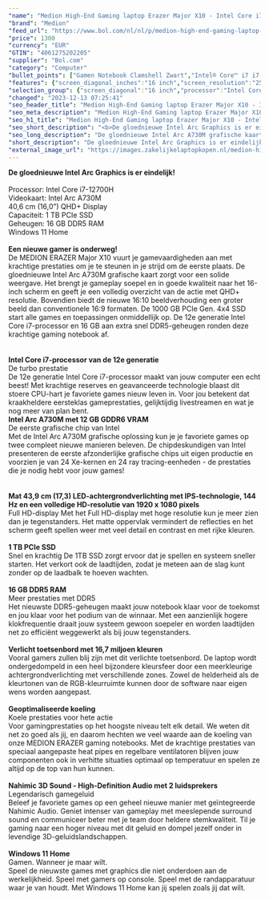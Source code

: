 ```yaml
---
"name": "Medion High-End Gaming laptop Erazer Major X10 - Intel Core i7-12700H - 16 QHD Display - Intel Arc A730M - 1 TB PCIe SSD - 16 GB RAM"
"brand": "Medion"
"feed_url": "https://www.bol.com/nl/nl/p/medion-high-end-gaming-laptop-erazer-major-x10-intel-core-i7-12700h-qhd-display-intel-arc-a730m-1-tb-pcie-ssd-16-gb-ram-144-hz-16-inch/9300000129426968"
"price": 1300
"currency": "EUR"
"GTIN": "4061275202205"
"supplier": "Bol.com"
"category": "Computer"
"bullet_points": ["Gamen Notebook Clamshell Zwart","Intel® Core™ i7 i7-12700H 2,3 GHz","40,6 cm (16\") Quad HD+ 2560 x 1600 Pixels IPS LED backlight Mat 16:10","16 GB DDR5-SDRAM 4800 MHz 2 x 8 GB","1 TB SSD","Intel Arc A730M 12 GB Intel Iris Xe Graphics","Wi-Fi 6 (802.11ax) Ethernet LAN Bluetooth","Lithium-Polymeer (LiPo)","Windows 11 Home 64-bit"]
"features": {"screen_diagonal_inches":"16 inch","screen_resolution":"2560 x 1600 Pixels","processor_family":"Intel® Core™ i7","memory_size":"16 GB","memory_type":"DDR5-SDRAM","total_storage_space":"1 TB","graphics_card":"Intel Arc A730M","graphics_memory_size":"12 GB","operating_system":"Windows 11 Home","width":"359 mm","depth":"265 mm","height":"31 mm","weight":"2,5 kg","purpose_laptop":"Gaming"}
"selection_group": {"screen_diagonal":"16 inch","processor":"Intel Core i7","changed_price_past_3_days":false,"product_family":"ERAZER"}
"changed": "2023-12-13 07:25:41"
"seo_header_title": "Medion High-End Gaming laptop Erazer Major X10 - Intel Core i7-12700H - 16 QHD Display - Intel Arc A730M - 1 TB PCIe SSD - 16 GB RAM"
"seo_meta_description": "Medion High-End Gaming laptop Erazer Major X10 - Intel Core i7-12700H - 16 QHD Display - Intel Arc A730M - 1 TB PCIe SSD - 16 GB RAM"
"seo_h1_title": "Medion High-End Gaming laptop Erazer Major X10 - Intel Core i7-12700H - 16 QHD Display - Intel Arc A730M - 1 TB PCIe SSD - 16 GB RAM"
"seo_short_description": "<b>De gloednieuwe Intel Arc Graphics is er eindelijk!</b> <br /> <br />Processor: Intel Core i7-12700H <br />Videokaart: Intel Arc A730M <br />40,6 cm (16,0”) QHD+ Display <br />Capaciteit: 1 TB PCIe SSD <br />Geheugen: 16 GB DDR5 RAM <br />Windows 11 Home <br /> <br /> <b>Een nieuwe gamer is onderweg!</b> <br />De MEDION ERAZER Major X10 vuurt je gamevaardigheden aan met krachtige prestaties om je te steunen in je strijd om de eerste plaats."
"seo_long_description": "De gloednieuwe Intel Arc A730M grafische kaart zorgt voor een solide weergave. Het brengt je gameplay soepel en in goede kwaliteit naar het 16-inch scherm en geeft je een volledig overzicht van de actie met QHD+ resolutie. Bovendien biedt de nieuwe 16:10 beeldverhouding een groter beeld dan conventionele 16:9 formaten. De 1000 GB PCIe Gen. 4x4 SSD start alle games en toepassingen onmiddellijk op. De 12e generatie Intel Core i7-processor en 16 GB aan extra snel DDR5-geheugen ronden deze krachtige gaming notebook af. <br /> <br /> <br /> <b> Intel Core i7-processor van de 12e generatie </b> <br />De turbo prestatie <br />De 12e generatie Intel Core i7-processor maakt van jouw computer een echt beest! Met krachtige reserves en geavanceerde technologie blaast dit stoere CPU-hart je favoriete games nieuw leven in. Voor jou betekent dat kraakheldere eersteklas gameprestaties, gelijktijdig livestreamen en wat je nog meer van plan bent. <br /> <b> Intel Arc A730M met 12 GB GDDR6 VRAM </b> <br />De eerste grafische chip van Intel <br />Met de Intel Arc A730M grafische oplossing kun je je favoriete games op twee compleet nieuwe manieren beleven. De chipdeskundigen van Intel presenteren de eerste afzonderlijke grafische chips uit eigen productie en voorzien je van 24 Xe-kernen en 24 ray tracing-eenheden - de prestaties die je nodig hebt voor jouw games! <br /> <br /> <br /> <b> Mat 43,9 cm (17,3) LED-achtergrondverlichting met IPS-technologie, 144 Hz en een volledige HD-resolutie van 1920 x 1080 pixels </b> <br />Full HD-display Met het Full HD-display met hoge resolutie kun je meer zien dan je tegenstanders. Het matte oppervlak vermindert de reflecties en het scherm geeft spellen weer met veel detail en contrast en met rijke kleuren. <br /> <br /> <b> 1 TB PCIe SSD </b> <br />Snel en krachtig De 1TB SSD zorgt ervoor dat je spellen en systeem sneller starten. Het verkort ook de laadtijden, zodat je meteen aan de slag kunt zonder op de laadbalk te hoeven wachten. <br /> <br /> <b> 16 GB DDR5 RAM </b> <br />Meer prestaties met DDR5 <br />Het nieuwste DDR5-geheugen maakt jouw notebook klaar voor de toekomst en jou klaar voor het podium van de winnaar. Met een aanzienlijk hogere klokfrequentie draait jouw systeem gewoon soepeler en worden laadtijden net zo efficiënt weggewerkt als bij jouw tegenstanders. <br /> <br /> <b> Verlicht toetsenbord met 16,7 miljoen kleuren </b> <br />Vooral gamers zullen blij zijn met dit verlichte toetsenbord. De laptop wordt ondergedompeld in een heel bijzondere kleursfeer door een meerkleurige achtergrondverlichting met verschillende zones. Zowel de helderheid als de kleurtonen van de RGB-kleurruimte kunnen door de software naar eigen wens worden aangepast. <br /> <br /> <b> Geoptimaliseerde koeling </b> <br />Koele prestaties voor hete actie <br />Voor gamingprestaties op het hoogste niveau telt elk detail. We weten dit net zo goed als jij, en daarom hechten we veel waarde aan de koeling van onze MEDION ERAZER gaming notebooks. Met de krachtige prestaties van speciaal aangepaste heat pipes en regelbare ventilatoren blijven jouw componenten ook in verhitte situaties optimaal op temperatuur en spelen ze altijd op de top van hun kunnen. <br /> <br /> <b> Nahimic 3D Sound - High-Definition Audio met 2 luidsprekers </b> <br />Legendarisch gamegeluid <br />Beleef je favoriete games op een geheel nieuwe manier met geïntegreerde Nahimic Audio. Geniet intenser van gameplay met meeslepende surround sound en communiceer beter met je team door heldere stemkwaliteit. Til je gaming naar een hoger niveau met dit geluid en dompel jezelf onder in levendige 3D-geluidslandschappen. <br /> <br /> <b> Windows 11 Home </b> <br />Gamen. Wanneer je maar wilt. <br />Speel de nieuwste games met graphics die niet onderdoen aan de werkelijkheid. Speel met gamers op console. Speel met de randapparatuur waar je van houdt. Met Windows 11 Home kan jij spelen zoals jij dat wilt."
"short_description": "De gloednieuwe Intel Arc Graphics is er eindelijk! Processor: Intel Core i7-12700H Videokaart: Intel Arc A730M 40,6 cm (16,0”) QHD+ Display Capaciteit: 1 TB PCIe SSD Geheugen: 16 GB DDR5 RAM Windows 11 Home Een nieuwe gamer is onderweg! De MEDION ERAZER Major X10 vuurt je gamevaardigheden aan met krachtige prestaties om je te steunen in je strijd om de eerste plaats. De gloednieuwe Intel Arc A730M grafische kaart zorgt voor een solide weergave. Het brengt je gameplay soepel en in goede kwaliteit naar het 16-inch scherm en geeft je een volledig overzicht van de actie met QHD+ resolutie. Bovendien biedt de nieuwe 16:10 beeldverhouding een groter beeld dan conventionele 16:9 formaten. De 1000 GB PCIe Gen. 4x4 SSD start alle games en toepassingen onmiddellijk op. De 12e generatie Intel Core i7-processor en 16 GB aan extra snel DDR5-geheugen ronden deze krachtige gaming notebook af. Intel Core i7-processor van de 12e generatie De turbo prestatie De 12e generatie Intel Core i7-processor maakt van jouw computer een echt beest! Met krachtige reserves en geavanceerde technologie blaast dit stoere CPU-hart je favoriete games nieuw leven in. Voor jou betekent dat kraakheldere eersteklas gameprestaties, gelijktijdig livestreamen en wat je nog meer van plan bent. Intel Arc A730M met 12 GB GDDR6 VRAM De eerste grafische chip van Intel Met de Intel Arc A730M grafische oplossing kun je je favoriete games op twee compleet nieuwe manieren beleven. De chipdeskundigen van Intel presenteren de eerste afzonderlijke grafische chips uit eigen productie en voorzien je van 24 Xe-kernen en 24 ray tracing-eenheden - de prestaties die je nodig hebt voor jouw games! Mat 43,9 cm (17,3) LED-achtergrondverlichting met IPS-technologie, 144 Hz en een volledige HD-resolutie van 1920 x 1080 pixels Full HD-display Met het Full HD-display met hoge resolutie kun je meer zien dan je tegenstanders. Het matte oppervlak vermindert de reflecties en het scherm geeft spellen weer met veel detail en contrast en met rijke kleuren. 1 TB PCIe SSD Snel en krachtig De 1TB SSD zorgt ervoor dat je spellen en systeem sneller starten. Het verkort ook de laadtijden, zodat je meteen aan de slag kunt zonder op de laadbalk te hoeven wachten. 16 GB DDR5 RAM Meer prestaties met DDR5 Het nieuwste DDR5-geheugen maakt jouw notebook klaar voor de toekomst en jou klaar voor het podium van de winnaar. Met een aanzienlijk hogere klokfrequentie draait jouw systeem gewoon soepeler en worden laadtijden net zo efficiënt weggewerkt als bij jouw tegenstanders. Verlicht toetsenbord met 16,7 miljoen kleuren Vooral gamers zullen blij zijn met dit verlichte toetsenbord. De laptop wordt ondergedompeld in een heel bijzondere kleursfeer door een meerkleurige achtergrondverlichting met verschillende zones. Zowel de helderheid als de kleurtonen van de RGB-kleurruimte kunnen door de software naar eigen wens worden aangepast. Geoptimaliseerde koeling Koele prestaties voor hete actie Voor gamingprestaties op het hoogste niveau telt elk detail. We weten dit net zo goed als jij, en daarom hechten we veel waarde aan de koeling van onze MEDION ERAZER gaming notebooks. Met de krachtige prestaties van speciaal aangepaste heat pipes en regelbare ventilatoren blijven jouw componenten ook in verhitte situaties optimaal op temperatuur en spelen ze altijd op de top van hun kunnen. Nahimic 3D Sound - High-Definition Audio met 2 luidsprekers Legendarisch gamegeluid Beleef je favoriete games op een geheel nieuwe manier met geïntegreerde Nahimic Audio. Geniet intenser van gameplay met meeslepende surround sound en communiceer beter met je team door heldere stemkwaliteit. Til je gaming naar een hoger niveau met dit geluid en dompel jezelf onder in levendige 3D-geluidslandschappen. Windows 11 Home Gamen. Wanneer je maar wilt. Speel de nieuwste games met graphics die niet onderdoen aan de werkelijkheid. Speel met gamers op console. Speel met de randapparatuur waar je van houdt. Met Windows 11 Home kan jij spelen zoals jij dat wilt."
"external_image_url": "https://images.zakelijkelaptopkopen.nl/medion-high-end-gaming-laptop-erazer-major-x10-intel-core-i7-12700h-qhd-display-intel-arc-a730m-1-tb-pcie-ssd-16-gb-ram-144-hz-16-inch.webp"
---
```


<b>De gloednieuwe Intel Arc Graphics is er eindelijk!</b> <br /> <br />Processor: Intel Core i7-12700H <br />Videokaart: Intel Arc A730M <br />40,6 cm (16,0”) QHD+ Display <br />Capaciteit: 1 TB PCIe SSD <br />Geheugen: 16 GB DDR5 RAM <br />Windows 11 Home <br /> <br /> <b>Een nieuwe gamer is onderweg!</b> <br />De MEDION ERAZER Major X10 vuurt je gamevaardigheden aan met krachtige prestaties om je te steunen in je strijd om de eerste plaats. De gloednieuwe Intel Arc A730M grafische kaart zorgt voor een solide weergave. Het brengt je gameplay soepel en in goede kwaliteit naar het 16-inch scherm en geeft je een volledig overzicht van de actie met QHD+ resolutie. Bovendien biedt de nieuwe 16:10 beeldverhouding een groter beeld dan conventionele 16:9 formaten. De 1000 GB PCIe Gen. 4x4 SSD start alle games en toepassingen onmiddellijk op. De 12e generatie Intel Core i7-processor en 16 GB aan extra snel DDR5-geheugen ronden deze krachtige gaming notebook af. <br /> <br /> <br /> <b> Intel Core i7-processor van de 12e generatie </b> <br />De turbo prestatie <br />De 12e generatie Intel Core i7-processor maakt van jouw computer een echt beest! Met krachtige reserves en geavanceerde technologie blaast dit stoere CPU-hart je favoriete games nieuw leven in. Voor jou betekent dat kraakheldere eersteklas gameprestaties, gelijktijdig livestreamen en wat je nog meer van plan bent. <br /> <b> Intel Arc A730M met 12 GB GDDR6 VRAM </b> <br />De eerste grafische chip van Intel <br />Met de Intel Arc A730M grafische oplossing kun je je favoriete games op twee compleet nieuwe manieren beleven. De chipdeskundigen van Intel presenteren de eerste afzonderlijke grafische chips uit eigen productie en voorzien je van 24 Xe-kernen en 24 ray tracing-eenheden - de prestaties die je nodig hebt voor jouw games! <br /> <br /> <br /> <b> Mat 43,9 cm (17,3) LED-achtergrondverlichting met IPS-technologie, 144 Hz en een volledige HD-resolutie van 1920 x 1080 pixels </b> <br />Full HD-display Met het Full HD-display met hoge resolutie kun je meer zien dan je tegenstanders. Het matte oppervlak vermindert de reflecties en het scherm geeft spellen weer met veel detail en contrast en met rijke kleuren. <br /> <br /> <b> 1 TB PCIe SSD </b> <br />Snel en krachtig De 1TB SSD zorgt ervoor dat je spellen en systeem sneller starten. Het verkort ook de laadtijden, zodat je meteen aan de slag kunt zonder op de laadbalk te hoeven wachten. <br /> <br /> <b> 16 GB DDR5 RAM </b> <br />Meer prestaties met DDR5 <br />Het nieuwste DDR5-geheugen maakt jouw notebook klaar voor de toekomst en jou klaar voor het podium van de winnaar. Met een aanzienlijk hogere klokfrequentie draait jouw systeem gewoon soepeler en worden laadtijden net zo efficiënt weggewerkt als bij jouw tegenstanders. <br /> <br /> <b> Verlicht toetsenbord met 16,7 miljoen kleuren </b> <br />Vooral gamers zullen blij zijn met dit verlichte toetsenbord. De laptop wordt ondergedompeld in een heel bijzondere kleursfeer door een meerkleurige achtergrondverlichting met verschillende zones. Zowel de helderheid als de kleurtonen van de RGB-kleurruimte kunnen door de software naar eigen wens worden aangepast. <br /> <br /> <b> Geoptimaliseerde koeling </b> <br />Koele prestaties voor hete actie <br />Voor gamingprestaties op het hoogste niveau telt elk detail. We weten dit net zo goed als jij, en daarom hechten we veel waarde aan de koeling van onze MEDION ERAZER gaming notebooks. Met de krachtige prestaties van speciaal aangepaste heat pipes en regelbare ventilatoren blijven jouw componenten ook in verhitte situaties optimaal op temperatuur en spelen ze altijd op de top van hun kunnen. <br /> <br /> <b> Nahimic 3D Sound - High-Definition Audio met 2 luidsprekers </b> <br />Legendarisch gamegeluid <br />Beleef je favoriete games op een geheel nieuwe manier met geïntegreerde Nahimic Audio. Geniet intenser van gameplay met meeslepende surround sound en communiceer beter met je team door heldere stemkwaliteit. Til je gaming naar een hoger niveau met dit geluid en dompel jezelf onder in levendige 3D-geluidslandschappen. <br /> <br /> <b> Windows 11 Home </b> <br />Gamen. Wanneer je maar wilt. <br />Speel de nieuwste games met graphics die niet onderdoen aan de werkelijkheid. Speel met gamers op console. Speel met de randapparatuur waar je van houdt. Met Windows 11 Home kan jij spelen zoals jij dat wilt.